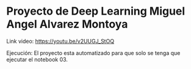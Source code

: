 # Proyecto de Deep Learning Miguel Angel Alvarez Montoya

Link video: https://youtu.be/v2UUGJ_StOQ

Ejecución: El proyecto esta automatizado para que solo se tenga que ejecutar el notebook 03.
